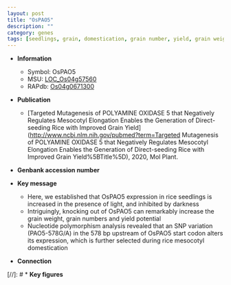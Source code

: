 ```yaml
---
layout: post
title: "OsPAO5"
description: ""
category: genes
tags: [seedlings, grain, domestication, grain number, yield, grain weight]
---
```


* **Information**  
    + Symbol: OsPAO5  
    + MSU: [LOC_Os04g57560](http://rice.uga.edu/cgi-bin/ORF_infopage.cgi?orf=LOC_Os04g57560)  
    + RAPdb: [Os04g0671300](http://rapdb.dna.affrc.go.jp/viewer/gbrowse_details/irgsp1?name=Os04g0671300)  

* **Publication**  
    + [Targeted Mutagenesis of POLYAMINE OXIDASE 5 that Negatively Regulates Mesocotyl Elongation Enables the Generation of Direct-seeding Rice with Improved Grain Yield](http://www.ncbi.nlm.nih.gov/pubmed?term=Targeted Mutagenesis of POLYAMINE OXIDASE 5 that Negatively Regulates Mesocotyl Elongation Enables the Generation of Direct-seeding Rice with Improved Grain Yield%5BTitle%5D), 2020, Mol Plant.

* **Genbank accession number**  

* **Key message**  
    + Here, we established that OsPAO5 expression in rice seedlings is increased in the presence of light, and inhibited by darkness
    + Intriguingly, knocking out of OsPAO5 can remarkably increase the grain weight, grain numbers and yield potential
    + Nucleotide polymorphism analysis revealed that an SNP variation (PAO5-578G/A) in the 578 bp upstream of OsPAO5 start codon alters its expression, which is further selected during rice mesocotyl domestication

* **Connection**  

[//]: # * **Key figures**  


